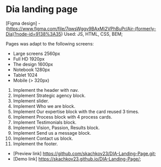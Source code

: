 # Dia landing page
[Figma design] - (https://www.figma.com/file/7qwsWggv9BAxMi2VPhBuPr/Air-(formerly-Dia)?node-id=9138%3A35)
Used: JS, HTML, CSS, BEM;

Pages was adapt to the following screens:

- Large screens 2560px
- Full HD 1920px
- The design 1600px
- Notebook 1280px
- Tablet 1024
- Mobile (> 320px)

1. Implement the header with nav.
2. Implement Strategic agency block.
3. Implement slider.
4. Implement Who we are block.
5. Implement Our expertise block with the card reused 3 times.
6. Implement Process block with 4 process cards.
7. Implement Testimonials block.
8. Implement Vision, Passion, Results block.
9. Implement Send us a message block.
10. Implement Contact us block.
11. Implement the footer.

 - [Preview link] https://github.com/skachkov23/DIA-Landing-Page.git;
 - [Demo link] https://skachkov23.github.io/DIA-Landing-Page/;
